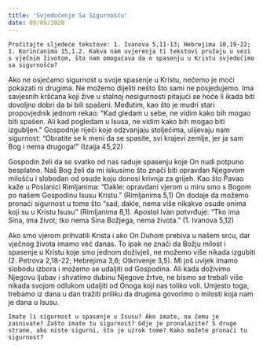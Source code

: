 ```yaml
---
title: 'Svjedočenje Sa Sigurnošću'
date: 09/09/2020
---
```


`Pročitajte sljedeće tekstove: 1. Ivanova 5,11-13; Hebrejima 10,19-22; 1. Korinćanima 15,1.2. Kakva nam uvjerenja ti tekstovi pružaju u vezi s vječnim životom, što nam omogućava da o spasenju u Kristu svjedočimo sa sigurnošću?`

Ako ne osjećamo sigurnost u svoje spasenje u Kristu, nećemo je moći pokazati ni drugima. Ne možemo dijeliti nešto što sami ne posjedujemo. Ima savjesnih kršćana koji žive u stalnoj nesigurnosti pitajući se hoće li ikada biti dovoljno dobri da bi bili spašeni. Međutim, kao što je mudri stari propovjednik jednom rekao: “Kad gledam u sebe, ne vidim kako bih mogao biti spašen. Ali kad pogledam u Isusa, ne vidim kako bih mogao biti izgubljen.” Gospodnje riječi koje odzvanjaju stoljećima, ulijevaju nam sigurnost: “Obratite se k meni da se spasite, svi krajevi zemlje, jer ja sam Bog i nema drugoga!” (Izaija 45,22)

Gospodin želi da se svatko od nas raduje spasenju koje On nudi potpuno besplatno. Naš Bog želi da mi iskusimo što znači biti opravdan Njegovom milošću i slobodan od osude koju donosi krivnja za grijeh. Kao što Pavao kaže u Poslanici Rimljanima: “Dakle: opravdani vjerom u miru smo s Bogom po našem Gospodinu Isusu Kristu.” (Rimljanima 5,1) On dodaje da možemo pronaći sigurnost u tome što “sad, dakle, nema više nikakve osude onima koji su u Kristu Isusu” (Rimljanima 8,1). Apostol Ivan potvrđuje: “Tko ima Sina, ima život; tko nema Sina Božjega, nema života.” (1. Ivanova 5,12)

Ako smo vjerom prihvatili Krista i ako On Duhom prebiva u našem srcu, dar vječnog života imamo već danas. To ipak ne znači da Božju milost i spasenje u Kristu koje smo jednom doživjeli, ne možemo više nikada izgubiti (2. Petrova 2,18-22; Hebrejima 3,6; Otkrivenje 3,5). Mi još uvijek imamo slobodu izbora i možemo se udaljiti od Gospodina. Ali kada doživimo Njegovu ljubav i shvatimo dubinu Njegove žrtve, ne bismo se trebali više nikada svojom odlukom udaljiti od Onoga koji nas toliko voli. Umjesto toga, trebamo iz dana u dan tražiti priliku da drugima govorimo o milosti koja nam je dana u Isusu.

`Imate li sigurnost u spasenje u Isusu? Ako imate, na čemu je zasnivate? Zašto imate tu sigurnost? Gdje je pronalazite? S druge strane, ako niste sigurni, što je uzrok tome? Kako možete pronaći tu sigurnost?`